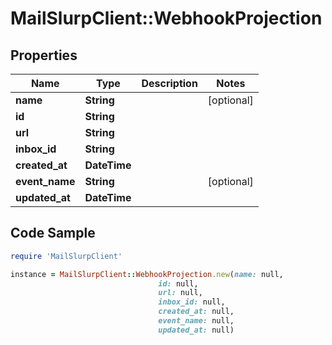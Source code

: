 # MailSlurpClient::WebhookProjection

## Properties

Name | Type | Description | Notes
------------ | ------------- | ------------- | -------------
**name** | **String** |  | [optional] 
**id** | **String** |  | 
**url** | **String** |  | 
**inbox_id** | **String** |  | 
**created_at** | **DateTime** |  | 
**event_name** | **String** |  | [optional] 
**updated_at** | **DateTime** |  | 

## Code Sample

```ruby
require 'MailSlurpClient'

instance = MailSlurpClient::WebhookProjection.new(name: null,
                                 id: null,
                                 url: null,
                                 inbox_id: null,
                                 created_at: null,
                                 event_name: null,
                                 updated_at: null)
```


